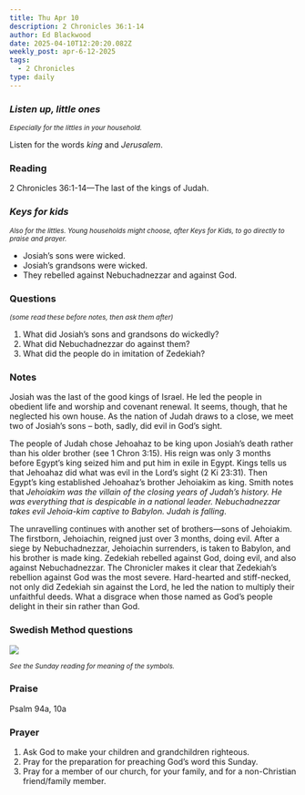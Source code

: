 ```yaml
---
title: Thu Apr 10
description: 2 Chronicles 36:1-14
author: Ed Blackwood
date: 2025-04-10T12:20:20.082Z
weekly_post: apr-6-12-2025
tags:
  - 2 Chronicles
type: daily
---
```

### *Listen up, little ones*

<div><small><i>Especially for the littles in your household.</i></small></div>

Listen for the words *king* and *Jerusalem*.

### Reading

2 Chronicles 36:1-14—The last of the kings of Judah.

### *Keys for kids*

<div><small><i>Also for the littles. Young households might choose, after Keys for Kids, to go directly to praise and prayer.</i></small></div>

* Josiah’s sons were wicked.
* Josiah’s grandsons were wicked.
* They rebelled against Nebuchadnezzar and against God.

### Questions

<div><small><i>(some read these before notes, then ask them after)</i></small></div>

1. What did Josiah’s sons and grandsons do wickedly?
2. What did Nebuchadnezzar do against them?
3. What did the people do in imitation of Zedekiah?

### Notes

Josiah was the last of the good kings of Israel. He led the people in obedient life and worship and covenant renewal. It seems, though, that he neglected his own house. As the nation of Judah draws to a close, we meet two of Josiah’s sons – both, sadly, did evil in God’s sight.

The people of Judah chose Jehoahaz to be king upon Josiah’s death rather than his older brother (see 1 Chron 3:15). His reign was only 3 months before Egypt’s king seized him and put him in exile in Egypt. Kings tells us that Jehoahaz did what was evil in the Lord’s sight (2 Ki 23:31). Then Egypt’s king established Jehoahaz’s brother Jehoiakim as king. Smith notes that *Jehoiakim was the villain of the closing years of Judah’s history. He was everything that is despicable in a national leader. Nebuchadnezzar takes evil Jehoia-kim captive to Babylon. Judah is falling*.

The unravelling continues with another set of brothers—sons of Jehoiakim. The firstborn, Jehoiachin, reigned just over 3 months, doing evil. After a siege by Nebuchadnezzar, Jehoiachin surrenders, is taken to Babylon, and his brother is made king. Zedekiah rebelled against God, doing evil, and also against Nebuchadnezzar. The Chronicler makes it clear that Zedekiah’s rebellion against God was the most severe. Hard-hearted and stiff-necked, not only did Zedekiah sin against the Lord, he led the nation to multiply their unfaithful deeds. What a disgrace when those named as God’s people delight in their sin rather than God.

### Swedish Method questions

![](/static/img/family_worship_study_ed-swedish_questions.png)

<div><small><i>See the Sunday reading for meaning of the symbols.</i></small></div>

### Praise

Psalm 94a, 10a

### Prayer

1. Ask God to make your children and grandchildren righteous.
2. Pray for the preparation for preaching God’s word this Sunday.
3. Pray for a member of our church, for your family, and for a non-Christian friend/family member.